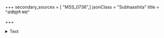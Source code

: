 +++
secondary_sources = [ "MSS_0736",]
jsonClass = "Subhaashita"
title = "अत्रोद्याने मया"

+++

<details><summary>Text</summary>

अत्रोद्याने मया दृष्टा वल्लरी पञ्चपल्लवा।  
पल्लवे पल्लवे ताम्रा यस्यां कुसुममञ्जरी॥
</details>
